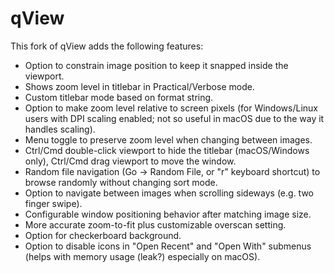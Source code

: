 # qView
This fork of qView adds the following features:
* Option to constrain image position to keep it snapped inside the viewport.
* Shows zoom level in titlebar in Practical/Verbose mode.
* Custom titlebar mode based on format string.
* Option to make zoom level relative to screen pixels (for Windows/Linux users with DPI scaling enabled; not so useful in macOS due to the way it handles scaling).
* Menu toggle to preserve zoom level when changing between images.
* Ctrl/Cmd double-click viewport to hide the titlebar (macOS/Windows only), Ctrl/Cmd drag viewport to move the window.
* Random file navigation (Go -> Random File, or "r" keyboard shortcut) to browse randomly without changing sort mode.
* Option to navigate between images when scrolling sideways (e.g. two finger swipe).
* Configurable window positioning behavior after matching image size.
* More accurate zoom-to-fit plus customizable overscan setting.
* Option for checkerboard background.
* Option to disable icons in "Open Recent" and "Open With" submenus (helps with memory usage (leak?) especially on macOS).

